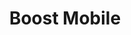 ---
title: "Boost Mobile"
url: /milwaukee/boost-mobile-south-cesar-e-chavez-drive-2/
shop: mobile phone
---